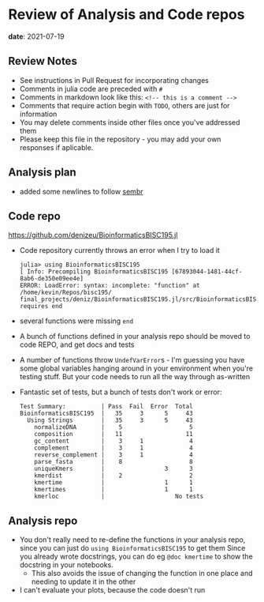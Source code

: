 # Review of Analysis and Code repos

**date**: 2021-07-19

## Review Notes

- See instructions in Pull Request for incorporating changes
- Comments in julia code are preceded with `#`
- Comments in markdown look like this: `<!-- this is a comment -->`
- Comments that require action begin with `TODO`, others are just for information
- You may delete comments inside other files once you've addressed them
- Please keep this file in the repository - you may add your own responses if aplicable.

## Analysis plan

- added some newlines to follow [sembr](http://sembr.org)

## Code repo

https://github.com/denizeu/BioinformaticsBISC195.jl

- Code repository currently throws an error when I try to load it
  ```
  julia> using BioinformaticsBISC195
  [ Info: Precompiling BioinformaticsBISC195 [67893044-1481-44cf-8ab6-de350e09ee4e]
  ERROR: LoadError: syntax: incomplete: "function" at /home/kevin/Repos/bisc195/  final_projects/deniz/BioinformaticsBISC195.jl/src/BioinformaticsBISC195.jl:359   requires end
  ```

- several functions were missing `end`
- A bunch of functions defined in your analysis repo should be moved to code REPO,
  and get docs and tests
- A number of functions throw `UndefVarError`s - I'm guessing you have some global variables
  hanging around in your environment when you're testing stuff.
  But your code needs to run all the way through as-written
- Fantastic set of tests, but a bunch of tests don't work or error:

  ```
  Test Summary:          | Pass  Fail  Error  Total
  BioinformaticsBISC195  |   35     3      5     43
    Using Strings        |   35     3      5     43
      normalizeDNA       |    5                   5
      composition        |   11                  11
      gc_content         |    3     1             4
      complement         |    3     1             4
      reverse_complement |    3     1             4
      parse_fasta        |    8                   8
      uniqueKmers        |                 3      3
      kmerdist           |    2                   2
      kmertime           |                 1      1
      kmertimes          |                 1      1
      kmerloc            |                    No tests
  ```


## Analysis repo

- You don't really need to re-define the functions in your analysis repo, since you can just do `using BioinformaticsBISC195` to get them
  Since you already wrote docstrings, you can do eg `@doc kmertime` to show the docstring in your notebooks.
  - This also avoids the issue of changing the function in one place and needing to update it in the other
- I can't evaluate your plots, because the code doesn't run